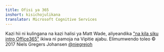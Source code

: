 ```yaml
---
title: Ofisi ya 365
inshort: kisichojulikana
translator: Microsoft Cognitive Services
---
```



Kazi hii ni kulingana na kazi halisi ya Matt Wade, aliyeandika ["na kila siku intro Office365"](http://icansharepoint.com/an-everyday-intro-to-office-365/) ikiwa ni pamoja na Vipitie ajabu. Elimumwendo toleo © 2017 Niels Gregers Johansen [@niegrejoh](https://twitter.com/niegrejoh)

